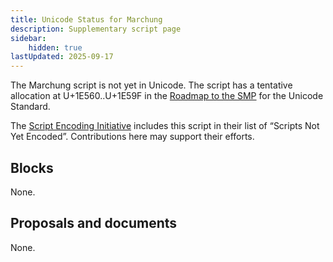 ```yaml
---
title: Unicode Status for Marchung
description: Supplementary script page
sidebar:
    hidden: true
lastUpdated: 2025-09-17
---
```


The Marchung script is not yet in Unicode. The script has a tentative allocation at U+1E560..U+1E59F in the [Roadmap to the SMP](http://www.unicode.org/roadmaps/smp/) for the Unicode Standard. 

The [Script Encoding Initiative](https://sei.berkeley.edu/) includes this script in their list of “Scripts Not Yet Encoded”. Contributions here may support their efforts.

## Blocks

None.

## Proposals and documents

None.
